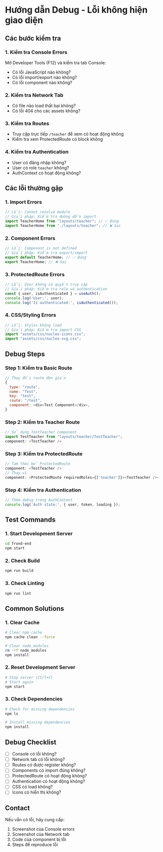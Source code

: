 # Hướng dẫn Debug - Lỗi không hiện giao diện

## Các bước kiểm tra

### 1. Kiểm tra Console Errors
Mở Developer Tools (F12) và kiểm tra tab Console:
- Có lỗi JavaScript nào không?
- Có lỗi import/export nào không?
- Có lỗi component nào không?

### 2. Kiểm tra Network Tab
- Có file nào load thất bại không?
- Có lỗi 404 cho các assets không?

### 3. Kiểm tra Routes
- Truy cập trực tiếp `/teacher` để xem có hoạt động không
- Kiểm tra xem ProtectedRoute có block không

### 4. Kiểm tra Authentication
- User có đăng nhập không?
- User có role `teacher` không?
- AuthContext có hoạt động không?

## Các lỗi thường gặp

### 1. Import Errors
```javascript
// Lỗi: Cannot resolve module
// Giải pháp: Kiểm tra đường dẫn import
import TeacherHome from "layouts/teacher"; // ✅ Đúng
import TeacherHome from "./layouts/teacher"; // ❌ Sai
```

### 2. Component Errors
```javascript
// Lỗi: Component is not defined
// Giải pháp: Kiểm tra export/import
export default TeacherHome; // ✅ Đúng
export TeacherHome; // ❌ Sai
```

### 3. ProtectedRoute Errors
```javascript
// Lỗi: User không có quyền truy cập
// Giải pháp: Kiểm tra role và authentication
const { user, isAuthenticated } = useAuth();
console.log('User:', user);
console.log('Is authenticated:', isAuthenticated());
```

### 4. CSS/Styling Errors
```javascript
// Lỗi: Styles không load
// Giải pháp: Kiểm tra import CSS
import "assets/css/nucleo-icons.css";
import "assets/css/nucleo-svg.css";
```

## Debug Steps

### Step 1: Kiểm tra Basic Route
```javascript
// Thay đổi route đơn giản
{
  type: "route",
  name: "Test",
  key: "test",
  route: "/test",
  component: <div>Test Component</div>,
}
```

### Step 2: Kiểm tra Teacher Route
```javascript
// Sử dụng TestTeacher component
import TestTeacher from "layouts/teacher/TestTeacher";
component: <TestTeacher />
```

### Step 3: Kiểm tra ProtectedRoute
```javascript
// Tạm thời bỏ ProtectedRoute
component: <TestTeacher />
// Thay vì
component: <ProtectedRoute requiredRoles={['teacher']}><TestTeacher /></ProtectedRoute>
```

### Step 4: Kiểm tra Authentication
```javascript
// Thêm debug trong AuthContext
console.log('Auth state:', { user, token, loading });
```

## Test Commands

### 1. Start Development Server
```bash
cd frond-end
npm start
```

### 2. Check Build
```bash
npm run build
```

### 3. Check Linting
```bash
npm run lint
```

## Common Solutions

### 1. Clear Cache
```bash
# Clear npm cache
npm cache clean --force

# Clear node_modules
rm -rf node_modules
npm install
```

### 2. Reset Development Server
```bash
# Stop server (Ctrl+C)
# Start again
npm start
```

### 3. Check Dependencies
```bash
# Check for missing dependencies
npm ls

# Install missing dependencies
npm install
```

## Debug Checklist

- [ ] Console có lỗi không?
- [ ] Network tab có lỗi không?
- [ ] Routes có được register không?
- [ ] Components có import đúng không?
- [ ] ProtectedRoute có hoạt động không?
- [ ] Authentication có hoạt động không?
- [ ] CSS có load không?
- [ ] Icons có hiển thị không?

## Contact

Nếu vẫn có lỗi, hãy cung cấp:
1. Screenshot của Console errors
2. Screenshot của Network tab
3. Code của component bị lỗi
4. Steps để reproduce lỗi



